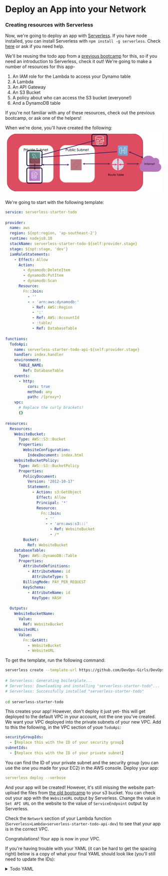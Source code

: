# Deploy an App into your Network

### Creating resources with Serverless
Now, we're going to deploy an app with [Serverless](https://serverless.com/). If you have node installed, you can install Serverless with `npm install -g serverless`. Check [here](https://serverless.com/framework/docs/getting-started/) or ask if you need help.

We'll be reusing the todo app from a [previous bootcamp](https://github.com/DevOps-Girls/DevOps-Girls-Serverless--Bootcamp-4/tree/master/serverless-starter-todo) for this, so if you need an introduction to Serverless, check it out! 
We're going to make a number of resources for this app-
1. An IAM role for the Lambda to access your Dynamo table
2. A Lambda 
3. An API Gateway
4. An S3 Bucket
5. A policy about who can access the S3 bucket (everyone!)
6. And a DynamoDB table 

If you're not familiar with any of these resources, check out the previous bootcamp, or ask one of the helpers!

When we're done, you'll have created the following:
![What you'll have made](images/14-serverless.png)

We're going to start with the following template:
```yml
service: serverless-starter-todo

provider:
  name: aws
  region: ${opt:region, 'ap-southeast-2'}
  runtime: nodejs8.10
  stackName: serverless-starter-todo-${self:provider.stage}
  stage: ${opt:stage, 'dev'}
  iamRoleStatements:
    - Effect: Allow
      Action:
        - dynamodb:DeleteItem
        - dynamodb:PutItem
        - dynamodb:Scan
      Resource:
        Fn::Join:
          - ''
          - - 'arn:aws:dynamodb:'
            - Ref: AWS::Region
            - ':'
            - Ref: AWS::AccountId
            - :table/
            - Ref: DatabaseTable

functions:
  TodoApi:
    name: serverless-starter-todo-api-${self:provider.stage}
    handler: index.handler
    environment:
      TABLE_NAME:
        Ref: DatabaseTable
    events:
      - http:
          cors: true
          method: any
          path: /{proxy+}
    vpc:
      # Replace the curly brackets!
      {}

resources:
  Resources:
    WebsiteBucket:
      Type: AWS::S3::Bucket
      Properties:
        WebsiteConfiguration:
          IndexDocument: index.html
    WebsiteBucketPolicy:
      Type: AWS::S3::BucketPolicy
      Properties:
        PolicyDocument:
          Version: '2012-10-17'
          Statement:
            - Action: s3:GetObject
              Effect: Allow
              Principal: '*'
              Resource:
                Fn::Join:
                  - ''
                  - - 'arn:aws:s3:::'
                    - Ref: WebsiteBucket
                    - /*
        Bucket:
          Ref: WebsiteBucket
    DatabaseTable:
      Type: AWS::DynamoDB::Table
      Properties:
        AttributeDefinitions:
          - AttributeName: id
            AttributeType: S
        BillingMode: PAY_PER_REQUEST
        KeySchema:
          - AttributeName: id
            KeyType: HASH

  Outputs:
    WebsiteBucketName:
      Value:
        Ref: WebsiteBucket
    WebsiteURL:
      Value:
        Fn::GetAtt:
          - WebsiteBucket
          - WebsiteURL
```

To get the template, run the following command:
```bash
serverless create --template-url https://github.com/DevOps-Girls/DevOps-Girls-Cloud-Networking/tree/master/app

# Serverless: Generating boilerplate...
# Serverless: Downloading and installing "serverless-starter-todo"...
# Serverless: Successfully installed "serverless-starter-todo"

cd serverless-starter-todo
```

This creates your app! However, don't deploy it just yet- this will get deployed to the default VPC in your account, not the one you've created. We want your VPC deployed into the private subnets of your new VPC. Add to this the following, in the VPC section of youe `TodoApi`:
```yml
securityGroupIds:
  - [Replace this with the ID of your security group]
subnetIds:
  - [Replace this with the ID of your private subnet]
```
You can find the ID of your private subnet and the security group (you can use the one you made for your EC2) in the AWS console. Deploy your app:
```yml
serverless deploy --verbose
```

And your app will be created! However, it's still missing the website part- upload the files from [the old bootcamp](https://github.com/DevOps-Girls/DevOps-Girls-Serverless--Bootcamp-4/tree/master/serverless-starter-todo/ui/dist) to your s3 bucket. You can check out your app with the `WebsiteURL` output by Serverless. Change the value in `Set API URL` on the website to the value of `ServiceEndpoint` output by Serverless. 

Check the `Network` section of your Lambda function (`Serverless>Lambda>serverless-starter-todo-api-dev`) to see that your app is in the correct VPC. 

Congratulations! Your app is now in your VPC. 

If you're having trouble with your YAML (it can be hard to get the spacing right) below is a copy of what your final YAML should look like (you'll still need to update the IDs):
<details><summary>Todo YAML</summary>
<p>

```yml
service: serverless-starter-todo

provider:
  name: aws
  region: ${opt:region, 'ap-southeast-2'}
  runtime: nodejs8.10
  stackName: serverless-starter-todo-${self:provider.stage}
  stage: ${opt:stage, 'dev'}
  iamRoleStatements:
    - Effect: Allow
      Action:
        - dynamodb:DeleteItem
        - dynamodb:PutItem
        - dynamodb:Scan
      Resource:
        Fn::Join:
          - ''
          - - 'arn:aws:dynamodb:'
            - Ref: AWS::Region
            - ':'
            - Ref: AWS::AccountId
            - :table/
            - Ref: DatabaseTable

functions:
  TodoApi:
    name: serverless-starter-todo-api-${self:provider.stage}
    handler: index.handler
    environment:
      TABLE_NAME:
        Ref: DatabaseTable
    events:
      - http:
          cors: true
          method: any
          path: /{proxy+}
    vpc:
      securityGroupIds:
        - [Replace this with the ID of your security group]
      subnetIds:
        - [Replace this with the ID of your private subnet]

resources:
  Resources:
    WebsiteBucket:
      Type: AWS::S3::Bucket
      Properties:
        WebsiteConfiguration:
          IndexDocument: index.html
    WebsiteBucketPolicy:
      Type: AWS::S3::BucketPolicy
      Properties:
        PolicyDocument:
          Version: '2012-10-17'
          Statement:
            - Action: s3:GetObject
              Effect: Allow
              Principal: '*'
              Resource:
                Fn::Join:
                  - ''
                  - - 'arn:aws:s3:::'
                    - Ref: WebsiteBucket
                    - /*
        Bucket:
          Ref: WebsiteBucket
    DatabaseTable:
      Type: AWS::DynamoDB::Table
      Properties:
        AttributeDefinitions:
          - AttributeName: id
            AttributeType: S
        BillingMode: PAY_PER_REQUEST
        KeySchema:
          - AttributeName: id
            KeyType: HASH

  Outputs:
    WebsiteBucketName:
      Value:
        Ref: WebsiteBucket
    WebsiteURL:
      Value:
        Fn::GetAtt:
          - WebsiteBucket
          - WebsiteURL
```
</p>
</details>